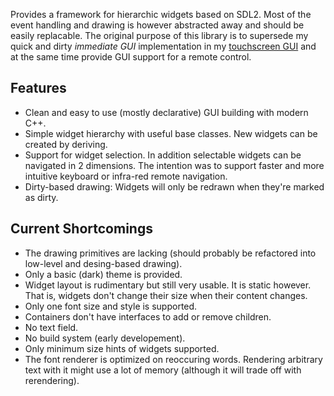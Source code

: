Provides a framework for hierarchic widgets based on SDL2. Most of the event handling and drawing is however abstracted away and should be easily replacable. The original purpose of this library is to supersede my quick and dirty *immediate GUI* implementation in my [touchscreen GUI](https://github.com/muesli4/mpd-touch-screen-gui) and at the same time provide GUI support for a remote control.

## Features

* Clean and easy to use (mostly declarative) GUI building with modern C++.
* Simple widget hierarchy with useful base classes. New widgets can be created by deriving.
* Support for widget selection. In addition selectable widgets can be navigated in 2 dimensions. The intention was to support faster and more intuitive keyboard or infra-red remote navigation.
* Dirty-based drawing: Widgets will only be redrawn when they're marked as dirty.

## Current Shortcomings

* The drawing primitives are lacking (should probably be refactored into low-level and desing-based drawing).
* Only a basic (dark) theme is provided.
* Widget layout is rudimentary but still very usable. It is static however. That is, widgets don't change their size when their content changes.
* Only one font size and style is supported.
* Containers don't have interfaces to add or remove children.
* No text field.
* No build system (early developement).
* Only minimum size hints of widgets supported.
* The font renderer is optimized on reoccuring words. Rendering arbitrary text with it might use a lot of memory (although it will trade off with rerendering).
